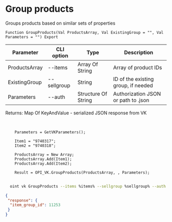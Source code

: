 ﻿---
sidebar_position: 7
---

# Group products
 Groups products based on similar sets of properties



`Function GroupProducts(Val ProductsArray, Val ExistingGroup = "", Val Parameters = "") Export`

  | Parameter | CLI option | Type | Description |
  |-|-|-|-|
  | ProductsArray | --items | Array Of String | Array of product IDs |
  | ExistingGroup | --sellgroup | String | ID of the existing group, if needed |
  | Parameters | --auth | Structure Of String | Authorization JSON or path to .json |

  
  Returns:  Map Of KeyAndValue - serialized JSON response from VK

<br/>




```bsl title="Code example"
    Parameters = GetVKParameters();

    Item1 = "9740317";
    Item2 = "9740318";

    ProductsArray = New Array;
    ProductsArray.Add(Item1);
    ProductsArray.Add(Item2);

    Result = OPI_VK.GroupProducts(ProductsArray, , Parameters);
```



```sh title="CLI command example"
    
  oint vk GroupProducts --items %items% --sellgroup %sellgroup% --auth "GetVKParameters()"

```

```json title="Result"
{
 "response": {
  "item_group_id": 11253
 }
}
```
